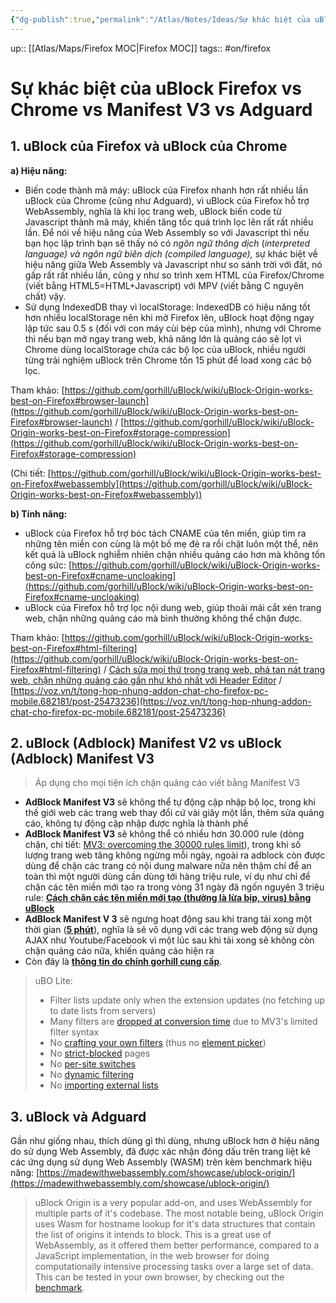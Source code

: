 ```yaml
---
{"dg-publish":true,"permalink":"/Atlas/Notes/Ideas/Sự khác biệt của uBlock Firefox vs Chrome vs Manifest V3 vs Adguard/"}
---
```


up:: [[Atlas/Maps/Firefox MOC\|Firefox MOC]]
tags:: #on/firefox 

# Sự khác biệt của uBlock Firefox vs Chrome vs Manifest V3 vs Adguard

## 1. uBlock của Firefox và uBlock của Chrome

**a) Hiệu năng:**
- Biến code thành mã máy: uBlock của Firefox nhanh hơn rất nhiều lần uBlock của Chrome (cũng như Adguard), vì uBlock của Firefox hỗ trợ WebAssembly, nghĩa là khi lọc trang web, uBlock biến code từ Javascript thành mã máy, khiến tăng tốc quá trình lọc lên rất rất nhiều lần. Để nói về hiệu năng của Web Assembly so với Javascript thì nếu bạn học lập trình bạn sẽ thấy nó có _ngôn ngữ thông dịch_ (_interpreted language) và ngôn ngữ biên dịch (compiled language),_ sự khác biệt về hiệu năng giữa Web Assembly và Javascript như so sánh trời với đất, nó gấp rất rất nhiều lần, cũng y như so trình xem HTML của Firefox/Chrome (viết bằng HTML5=HTML+Javascript) với MPV (viết bằng C nguyên chất) vậy.
- Sử dụng IndexedDB thay vì localStorage: IndexedDB có hiệu năng tốt hơn nhiều localStorage nên khi mở Firefox lên, uBlock hoạt động ngay lập tức sau 0.5 s (đối với con máy cùi bép của mình), nhưng với Chrome thì nếu bạn mở ngay trang web, khả năng lớn là quảng cáo sẽ lọt vì Chrome dùng localStorage chứa các bộ lọc của uBlock, nhiều người từng trải nghiệm uBlock trên Chrome tốn 15 phút để load xong các bộ lọc.

Tham khảo: [https://github.com/gorhill/uBlock/wiki/uBlock-Origin-works-best-on-Firefox#browser-launch](https://github.com/gorhill/uBlock/wiki/uBlock-Origin-works-best-on-Firefox#browser-launch) / [https://github.com/gorhill/uBlock/wiki/uBlock-Origin-works-best-on-Firefox#storage-compression](https://github.com/gorhill/uBlock/wiki/uBlock-Origin-works-best-on-Firefox#storage-compression)  
  
(Chi tiết: [https://github.com/gorhill/uBlock/wiki/uBlock-Origin-works-best-on-Firefox#webassembly](https://github.com/gorhill/uBlock/wiki/uBlock-Origin-works-best-on-Firefox#webassembly))  

**b) Tính năng:**  
- uBlock của Firefox hỗ trợ bóc tách CNAME của tên miền, giúp tìm ra những tên miền con cùng là một bố mẹ đẻ ra rồi chặt luôn một thể, nên kết quả là uBlock nghiễm nhiên chặn nhiều quảng cáo hơn mà không tốn công sức: [https://github.com/gorhill/uBlock/wiki/uBlock-Origin-works-best-on-Firefox#cname-uncloaking](https://github.com/gorhill/uBlock/wiki/uBlock-Origin-works-best-on-Firefox#cname-uncloaking)
- uBlock của Firefox hỗ trợ lọc nội dung web, giúp thoải mái cắt xén trang web, chặn những quảng cáo mà bình thường không thể chặn được.

Tham khảo: [https://github.com/gorhill/uBlock/wiki/uBlock-Origin-works-best-on-Firefox#html-filtering](https://github.com/gorhill/uBlock/wiki/uBlock-Origin-works-best-on-Firefox#html-filtering) / [Cách sửa mọi thứ trong trang web, phá tan nát trang web, chặn những quảng cáo gần như khó nhất với Header Editor](https://voz.vn/t/tong-hop-nhung-addon-chat-cho-firefox-pc-mobile.682181/post-25364481) / [https://voz.vn/t/tong-hop-nhung-addon-chat-cho-firefox-pc-mobile.682181/post-25473236](https://voz.vn/t/tong-hop-nhung-addon-chat-cho-firefox-pc-mobile.682181/post-25473236)  
  
## 2. uBlock (Adblock) Manifest V2 vs uBlock (Adblock) Manifest V3 

> Áp dụng cho mọi tiện ích chặn quảng cáo viết bằng Manifest V3  

- **AdBlock Manifest V3** sẽ không thể tự động cập nhập bộ lọc, trong khi thế giới web các trang web thay đổi cứ vài giây một lần, thêm sửa quảng cáo, không tự động cập nhập được nghĩa là thành phế
- **AdBlock Manifest V3** sẽ không thể có nhiều hơn 30.000 rule (dòng chặn, chi tiết: [MV3: overcoming the 30000 rules limit](https://old.reddit.com/r/uBlockOrigin/comments/xlw1wi/mv3_overcoming_the_30000_rules_limit/)), trong khi số lượng trang web tăng không ngừng mỗi ngày, ngoài ra adblock còn được dùng để chặn các trang có nội dung malware nữa nên thậm chí để an toàn thì một người dùng cần dùng tới hàng triệu rule, ví dụ như chỉ để chặn các tên miền mới tạo ra trong vòng 31 ngày đã ngốn nguyên 3 triệu rule: [**Cách chặn các tên miền mới tạo (thường là lừa bịp, virus) bằng uBlock**](https://voz.vn/t/tong-hop-nhung-addon-chat-cho-firefox-pc-mobile.682181/post-24961417)
- **AdBlock Manifest V 3** sẽ ngưng hoạt động sau khi trang tải xong một thời gian ([**5 phút**](https://old.reddit.com/r/learnjavascript/comments/10jmkc4/how_to_prevent_service_worker_from_going_inactive/)), nghĩa là sẽ vô dụng với các trang web động sử dụng AJAX như Youtube/Facebook vì một lúc sau khi tải xong sẽ không còn chặn quảng cáo nữa, khiến quảng cáo hiện ra
- Còn đây là [**thông tin do chính gorhill cung cấp**](https://old.reddit.com/r/uBlockOrigin/comments/1067als/eli5_ublock_lite_vs_ublock_origin/j3h00xj/).  

> uBO Lite:  
> 
> - Filter lists update only when the extension updates (no fetching up to date lists from servers)
> - Many filters are [dropped at conversion time](https://github.com/gorhill/uBlock/blob/master/dist/mv3/log.txt) due to MV3's limited filter syntax
> - No [crafting your own filters](https://github.com/gorhill/uBlock/wiki/Dashboard:-My-filters) (thus no [element picker](https://github.com/gorhill/uBlock/wiki/Element-picker))
> - No [strict-blocked](https://github.com/gorhill/uBlock/wiki/Strict-blocking) pages
> - No [per-site switches](https://github.com/gorhill/uBlock/wiki/Per-site-switches)
> - No [dynamic filtering](https://github.com/gorhill/uBlock/wiki/Blocking-mode)
> - No [importing external lists](https://github.com/gorhill/uBlock/wiki/Dashboard:-Filter-lists#3rd-party-filter-lists)

## 3. uBlock và Adguard
Gần như giống nhau, thích dùng gì thì dùng, nhưng uBlock hơn ở hiệu năng do sử dụng Web Assembly, đã được xác nhận đóng dấu trên trang liệt kê các ứng dụng sử dụng Web Assembly (WASM) trên kèm benchmark hiệu năng: [https://madewithwebassembly.com/showcase/ublock-origin/](https://madewithwebassembly.com/showcase/ublock-origin/)  

> uBlock Origin is a very popular add-on, and uses WebAssembly for multiple parts of it's codebase. The most notable being, uBlock Origin uses Wasm for hostname lookup for it's data structures that contain the list of origins it intends to block. This is a great use of WebAssembly, as it offered them better performance, compared to a JavaScript implementation, in the web browser for doing computationally intensive processing tasks over a large set of data. This can be tested in your own browser, by checking out the [benchmark](https://raw.githack.com/gorhill/uBlock/master/docs/tests/hnset-benchmark.html).
